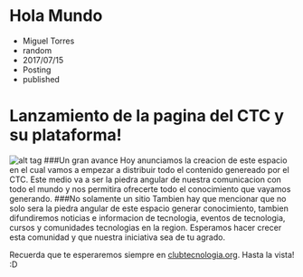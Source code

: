 # Hola Mundo
- Miguel Torres
- random
- 2017/07/15
- Posting
- published

Lanzamiento de la pagina del CTC y su plataforma!
===================
![alt tag](http://www.clubtecnologia.org/ctc-home/blog/posts/images/ctc.jpg)
###Un gran avance
Hoy anunciamos la creacion de este espacio en el cual vamos a empezar a distribuir todo el contenido genereado por el CTC. Este medio va a ser la piedra angular de nuestra comunicacion con todo el mundo y nos permitira ofrecerte todo el conocimiento que vayamos generando.
###No solamente un sitio
Tambien hay que mencionar que no solo sera la piedra angular de este espacio generar conocimiento, tambien difundiremos noticias e informacion de tecnologia, eventos de tecnologia, cursos y comunidades tecnologias en la region.
Esperamos hacer crecer esta comunidad y que nuestra iniciativa sea de tu agrado.  
  
Recuerda que te esperaremos siempre en [clubtecnologia.org](http://www.clubtecnologia.org/).
Hasta la vista! :D  
